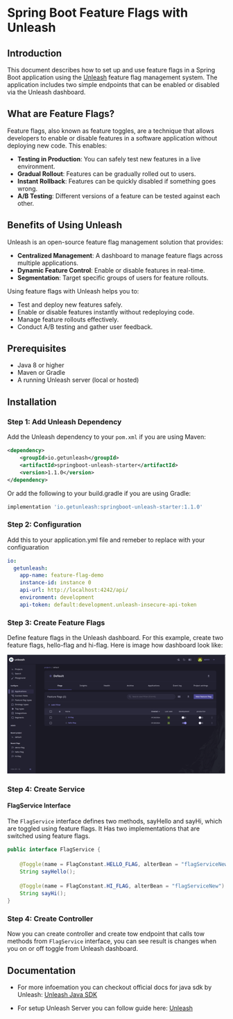 
# Spring Boot Feature Flags with Unleash

## Introduction
This document describes how to set up and use feature flags in a Spring Boot application using the [Unleash](https://github.com/Unleash/unleash.git) feature flag management system. The application includes two simple endpoints that can be enabled or disabled via the Unleash dashboard.

## What are Feature Flags?
Feature flags, also known as feature toggles, are a technique that allows developers to enable or disable features in a software application without deploying new code. This enables:
- **Testing in Production**: You can safely test new features in a live environment.
- **Gradual Rollout**: Features can be gradually rolled out to users.
- **Instant Rollback**: Features can be quickly disabled if something goes wrong.
- **A/B Testing**: Different versions of a feature can be tested against each other.

## Benefits of Using Unleash
Unleash is an open-source feature flag management solution that provides:
- **Centralized Management**: A dashboard to manage feature flags across multiple applications.
- **Dynamic Feature Control**: Enable or disable features in real-time.
- **Segmentation**: Target specific groups of users for feature rollouts.

Using feature flags with Unleash helps you to:
- Test and deploy new features safely.
- Enable or disable features instantly without redeploying code.
- Manage feature rollouts effectively.
- Conduct A/B testing and gather user feedback.


## Prerequisites
- Java 8 or higher
- Maven or Gradle
- A running Unleash server (local or hosted)
 

## Installation

### Step 1: Add Unleash Dependency
Add the Unleash dependency to your `pom.xml` if you are using Maven:
```xml
<dependency>
    <groupId>io.getunleash</groupId>
    <artifactId>springboot-unleash-starter</artifactId>
    <version>1.1.0</version>
</dependency>
```

Or add the following to your build.gradle if you are using Gradle:
```gradle
implementation 'io.getunleash:springboot-unleash-starter:1.1.0'
```

### Step 2: Configuration
Add this to your application.yml file and remeber to replace with your configuaration
```yaml
io:
  getunleash:
    app-name: feature-flag-demo
    instance-id: instance 0
    api-url: http://localhost:4242/api/
    environment: development
    api-token: default:development.unleash-insecure-api-token
```

### Step 3: Create Feature Flags
Define feature flags in the Unleash dashboard. For this example, create two feature flags, hello-flag and hi-flag. Here is image how dashboard look like: 

![App Screenshot](src/main/resources/static/unleash-dashboard.png)


### Step 4: Create Service
#### FlagService Interface
The `FlagService` interface defines two methods, sayHello and sayHi, which are toggled using feature flags.
It Has two implementations that are switched using feature flags.

```java
public interface FlagService {

    @Toggle(name = FlagConstant.HELLO_FLAG, alterBean = "flagServiceNew")
    String sayHello();

    @Toggle(name = FlagConstant.HI_FLAG, alterBean = "flagServiceNew")
    String sayHi();
}
```

### Step 4: Create Controller
Now you can create controller and create tow endpoint that calls tow methods from `FlagService` interface, you can see result is changes when you on or off toggle from Unleash dashboard.



## Documentation
- For more infoemation you can checkout official docs for java sdk by Unleash: 
  [Unleash Java SDK](https://docs.getunleash.io/reference/sdks/java)

- For setup Unleash Server you can follow guide here: 
  [Unleash](https://github.com/Unleash/unleash.git)


